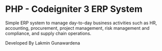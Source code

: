 # PHP - Codeigniter 3 ERP System

Simple ERP system to manage day-to-day business activities such as HR, accounting, procurement, project management, risk management and compliance, and supply chain operations.


Developed By Lakmin Gunawardena 
